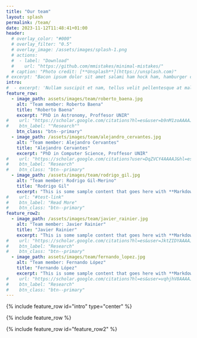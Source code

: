 ```yaml
---
title: "Our team"
layout: splash
permalink: /team/
date: 2023-11-12T11:48:41+01:00
header:
  # overlay_color: "#000"
  # overlay_filter: "0.5"
  # overlay_image: /assets/images/splash-1.png
  # actions:
  #  - label: "Download"
  #    url: "https://github.com/mmistakes/minimal-mistakes/"
  # caption: "Photo credit: [**Unsplash**](https://unsplash.com)"
# excerpt: "Bacon ipsum dolor sit amet salami ham hock ham, hamburger corned beef short ribs kielbasa biltong t-bone drumstick tri-tip tail sirloin pork chop."
intro: 
#  - excerpt: 'Nullam suscipit et nam, tellus velit pellentesque at malesuada, enim eaque. Quis nulla, netus tempor in diam gravida tincidunt, *proin faucibus* voluptate felis id sollicitudin. Centered with `type="center"`'
feature_row:
  - image_path: assets/images/team/roberto_baena.jpg
    alt: "Team member: Roberto Baena"
    title: "Roberto Baena"
    excerpt: "PhD in Astronomy, Proffesor UNIR"
#    url: "https://scholar.google.com/citations?hl=es&user=b9nM1zoAAAAJ"
#    btn_label: ""Research""
    btn_class: "btn--primary"
  - image_path: /assets/images/team/alejandro_cervantes.jpg
    alt: "Team member: Alejandro Cervantes"
    title: "Alejandro Cervantes"
    excerpt: "PhD in Computer Science, Proffesor UNIR"
#    url: "https://scholar.google.com/citations?user=DqZVCY4AAAAJ&hl=es&oi=sra"
#    btn_label: "Research"
#    btn_class: "btn--primary"
  - image_path: /assets/images/team/rodrigo_gil.jpg
    alt: "Team member: Rodrigo Gil-Merino"
    title: "Rodrigo Gil"
    excerpt: "This is some sample content that goes here with **Markdown** formatting."
#    url: "#test-link"
#    btn_label: "Read More"
#    btn_class: "btn--primary"
feature_row2:
  - image_path: /assets/images/team/javier_rainier.jpg
    alt: "Team member: Javier Rainier"
    title: "Javier Rainier"
    excerpt: "This is some sample content that goes here with **Markdown** formatting."
#    url: "https://scholar.google.com/citations?hl=es&user=JktZIDYAAAAJ"
#    btn_label: "Research"
#    btn_class: "btn--primary"
  - image_path: assets/images/team/fernando_lopez.jpg
    alt: "Team member: Fernando López"
    title: "Fernando López"
    excerpt: "This is some sample content that goes here with **Markdown** formatting."
#    url: "https://scholar.google.com/citations?hl=es&user=vqhjhV8AAAAJ"
#    btn_label: "Research"
#    btn_class: "btn--primary"
---
```


{% include feature_row id="intro" type="center" %}

{% include feature_row %}

{% include feature_row id="feature_row2" %}

